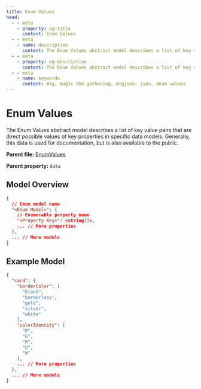 ```yaml
---
title: Enum Values
head:
  - - meta
    - property: og:title
      content: Enum Values
  - - meta
    - name: description
      content: The Enum Values abstract model describes a list of key value pairs that are direct possible values of key properties in specific data models. Generally, this data is used for documentation, but is also available to the public.
  - - meta
    - property: og:description
      content: The Enum Values abstract model describes a list of key value pairs that are direct possible values of key properties in specific data models. Generally, this data is used for documentation, but is also available to the public.
  - - meta
    - name: keywords
      content: mtg, magic the gathering, mtgjson, json, enum values
---
```


# Enum Values

The Enum Values abstract model describes a list of key value pairs that are direct possible values of key properties in specific data models. Generally, this data is used for documentation, but is also available to the public.

**Parent file:** [EnumValues](/downloads/all-files/#enumvalues)  

**Parent property:** `data`

## Model Overview

```json
{
  // Enum model name
  "<Enum Model>": {
    // Enumerable property name
    "<Property Key>": <string[]>,
    ... // More properties
  },
  ... // More models
}
```

## Example Model

```json
{
  "card": {
    "borderColor": [
      "black",
      "borderless",
      "gold",
      "silver",
      "white"
    ],
    "colorIdentity": [
      "B",
      "G",
      "R",
      "U",
      "W"
    ],
    ... // More properties
  },
  ... // More models
}
```
